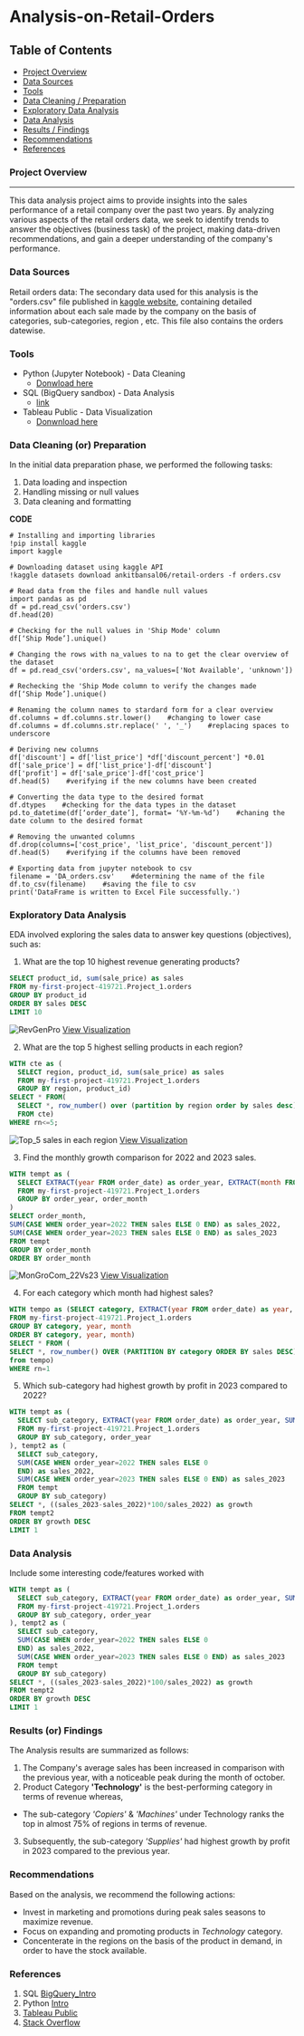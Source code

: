 # Analysis-on-Retail-Orders

## Table of Contents

- [Project Overview](#project-overview)
- [Data Sources](#data-sources)
- [Tools](#tools)
- [Data Cleaning / Preparation](#data-cleaning-or-preparation)
- [Exploratory Data Analysis](#exploratory-data-analysis)
- [Data Analysis](#data-analysis)
- [Results / Findings ](#results-or-findings)
- [Recommendations](#recommendations)
- [References](#references)

### Project Overview
-----

This data analysis project aims to provide insights into the sales performance of a retail company over the past two years. By analyzing various aspects of the retail orders data, we seek to identify trends to answer the objectives (business task) of the project, making data-driven recommendations, and gain a deeper understanding of the company's performance. 


### Data Sources

Retail orders data: The secondary data used for this analysis is the "orders.csv" file published in [kaggle website](https://www.kaggle.com), containing detailed information about each sale made by the company on the basis of categories, sub-categories, region , etc. This file also contains the orders datewise.


### Tools

- Python (Jupyter Notebook) - Data Cleaning
    - [Donwload here](https://www.anaconda.com/anaconda-navigator)
- SQL (BigQuery sandbox) - Data Analysis
    - [link](https://cloud.google.com/bigquery/docs/sandbox#limits)
- Tableau Public - Data Visualization
    - [Donwnload here](https://www.tableau.com/products/public/download)


### Data Cleaning (or) Preparation

In the initial data preparation phase, we performed the following tasks:

1. Data loading and inspection
2. Handling missing or null values
3. Data cleaning and formatting

**CODE**

```
# Installing and importing libraries
!pip install kaggle
import kaggle

# Downloading dataset using kaggle API
!kaggle datasets download ankitbansal06/retail-orders -f orders.csv

# Read data from the files and handle null values
import pandas as pd
df = pd.read_csv('orders.csv')
df.head(20)

# Checking for the null values in 'Ship Mode' column
df[‘Ship Mode’].unique()     

# Changing the rows with na_values to na to get the clear overview of the dataset
df = pd.read_csv('orders.csv', na_values=['Not Available', 'unknown'])      

# Rechecking the 'Ship Mode column to verify the changes made
df[‘Ship Mode’].unique()

# Renaming the column names to stardard form for a clear overview
df.columns = df.columns.str.lower()    #changing to lower case
df.columns = df.columns.str.replace(' ', '_')    #replacing spaces to underscore

# Deriving new columns
df['discount'] = df['list_price'] *df['discount_percent'] *0.01
df['sale_price'] = df['list_price']-df['discount']
df['profit'] = df['sale_price']-df['cost_price']
df.head(5)    #verifying if the new columns have been created

# Converting the data type to the desired format
df.dtypes    #checking for the data types in the dataset
pd.to_datetime(df[‘order_date’], format= ‘%Y-%m-%d’)    #chaning the date column to the desired format

# Removing the unwanted columns 
df.drop(columns=['cost_price', 'list_price', 'discount_percent']) 
df.head(5)    #verifying if the columns have been removed

# Exporting data from jupyter notebook to csv
filename = 'DA_orders.csv'    #determining the name of the file
df.to_csv(filename)    #saving the file to csv 
print('DataFrame is written to Excel File successfully.') 
```


### Exploratory Data Analysis

EDA involved exploring the sales data to answer key questions (objectives), such as:

1. What are the top 10 highest revenue generating products?

```sql
SELECT product_id, sum(sale_price) as sales
FROM my-first-project-419721.Project_1.orders
GROUP BY product_id
ORDER BY sales DESC
LIMIT 10
```
![RevGenPro](https://github.com/Mubi069/Data-Analysis-on-Retail-Orders/assets/162678823/fcc2cacb-1baa-4a0b-ab27-13c6777585bf)
[View Visualization](https://public.tableau.com/views/TOP_10RevGenPro/RevGenPro?:language=en-US&publish=yes&:sid=&:display_count=n&:origin=viz_share_link)

2. What are the top 5 highest selling products in each region?

```sql
WITH cte as (
  SELECT region, product_id, sum(sale_price) as sales
  FROM my-first-project-419721.Project_1.orders
  GROUP BY region, product_id)
SELECT * FROM(
  SELECT *, row_number() over (partition by region order by sales desc) as  rn
  FROM cte)
WHERE rn<=5;
```
![Top_5 sales in each region](https://github.com/Mubi069/Data-Analysis-on-Retail-Orders/assets/162678823/ad72de47-ffb1-4bb1-8507-5bac962e052a)
[View Visualization](https://public.tableau.com/views/Region_17150128322830/Top_5salesineachregion?:language=en-US&publish=yes&:sid=&:display_count=n&:origin=viz_share_link)

3. Find the monthly growth comparison for 2022 and 2023 sales.

```sql
WITH tempt as (
  SELECT EXTRACT(year FROM order_date) as order_year, EXTRACT(month FROM order_date) as order_month, SUM(sale_price) as sales  
  FROM my-first-project-419721.Project_1.orders
  GROUP BY order_year, order_month
)
SELECT order_month,
SUM(CASE WHEN order_year=2022 THEN sales ELSE 0 END) as sales_2022,
SUM(CASE WHEN order_year=2023 THEN sales ELSE 0 END) as sales_2023
FROM tempt
GROUP BY order_month
ORDER BY order_month
```

![MonGroCom_22Vs23](https://github.com/Mubi069/Data-Analysis-on-Retail-Orders/assets/162678823/3fca1819-04c8-4d16-aa33-2f9c7cef2f97)
[View Visualization](https://public.tableau.com/views/TOP_10RevGenPro/MonGro_22Vs23?:language=en-US&publish=yes&:sid=&:display_count=n&:origin=viz_share_link)

4. For each category which month had highest sales?

```sql
WITH tempo as (SELECT category, EXTRACT(year FROM order_date) as year, EXTRACT(month from order_date) as month, sum(sale_price) as sales
FROM my-first-project-419721.Project_1.orders
GROUP BY category, year, month
ORDER BY category, year, month)
SELECT * FROM (
SELECT *, row_number() OVER (PARTITION BY category ORDER BY sales DESC) as rn
from tempo)
WHERE rn=1
```

5. Which sub-category had highest growth by profit in 2023 compared to 2022?

```sql
WITH tempt as (
  SELECT sub_category, EXTRACT(year FROM order_date) as order_year, SUM(sale_price) as sales  
  FROM my-first-project-419721.Project_1.orders
  GROUP BY sub_category, order_year
), tempt2 as (
  SELECT sub_category,
  SUM(CASE WHEN order_year=2022 THEN sales ELSE 0
  END) as sales_2022,
  SUM(CASE WHEN order_year=2023 THEN sales ELSE 0 END) as sales_2023
  FROM tempt
  GROUP BY sub_category)
SELECT *, ((sales_2023-sales_2022)*100/sales_2022) as growth
FROM tempt2
ORDER BY growth DESC
LIMIT 1
```


### Data Analysis

Include some interesting code/features worked with
  
```sql
WITH tempt as (
  SELECT sub_category, EXTRACT(year FROM order_date) as order_year, SUM(sale_price) as sales  
  FROM my-first-project-419721.Project_1.orders
  GROUP BY sub_category, order_year
), tempt2 as (
  SELECT sub_category,
  SUM(CASE WHEN order_year=2022 THEN sales ELSE 0
  END) as sales_2022,
  SUM(CASE WHEN order_year=2023 THEN sales ELSE 0 END) as sales_2023
  FROM tempt
  GROUP BY sub_category)
SELECT *, ((sales_2023-sales_2022)*100/sales_2022) as growth
FROM tempt2
ORDER BY growth DESC
LIMIT 1
```


### Results (or) Findings

The Analysis results are summarized as follows:
1. The Company's average sales has been increased in comparison with the previous year, with a noticeable peak during the month of october.
2. Product Category **'Technology'** is the best-performing category in terms of revenue whereas,
  - The sub-category *'Copiers'* & *'Machines'* under Technology ranks the top in almost 75% of regions in terms of revenue.
3. Subsequently, the sub-category *'Supplies'* had highest growth by profit in 2023 compared to the previous year. 

### Recommendations

Based on the analysis, we recommend the following actions:
- Invest in marketing and promotions during peak sales seasons to maximize revenue.
- Focus on expanding and promoting products in *Technology* category.
- Concenterate in the regions on the basis of the product in demand, in order to have the stock available.


### References
1. SQL [BigQuery_Intro](https://cloud.google.com/bigquery/docs/introduction-sql)
2. Python [Intro](https://docs.python.org/3/tutorial/index.html)
3. [Tableau Public](https://public.tableau.com/app/discover)
4. [Stack Overflow](https://stack.com)
